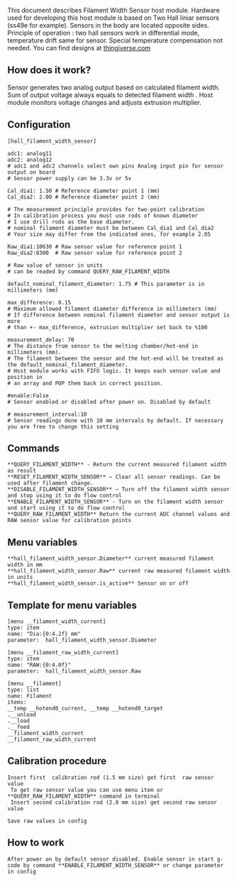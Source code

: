 This document describes Filament Width Sensor host module. Hardware used for developing this host module is based on Two Hall liniar sensors (ss49e for example). Sensors in the body are located opposite sides.  Principle of operation : two hall sensors work in differential mode, temperature drift same for sensor. Special temperature compensation not needed. You can find designs at [thingiverse.com](https://www.thingiverse.com/thing:4138933)
## How does it work?
Sensor generates two analog output based on calculated filament width. Sum of output voltage always equals to detected filament width . Host module monitors voltage changes and adjusts extrusion multiplier.

## Configuration

    [hall_filament_width_sensor]
      
    adc1: analog11 
    adc2: analog12 
    # adc1 and adc2 channels select own pins Analog input pin for sensor output on board
    # Sensor power supply can be 3.3v or 5v

    Cal_dia1: 1.50 # Reference diameter point 1 (mm)
    Cal_dia2: 2.00 # Reference diameter point 2 (mm)
    
    # The measurement principle provides for two-point calibration
    # In calibration process you must use rods of known diameter 
    # I use drill rods as the base diameter.
    # nominal filament diameter must be between Cal_dia1 and Cal_dia2
    # Your size may differ from the indicated ones, for example 2.05

    Raw_dia1:10630 # Raw sensor value for reference point 1
    Raw_dia2:8300  # Raw sensor value for reference point 2 

    # Raw value of sensor in units
    # can be readed by command QUERY_RAW_FILAMENT_WIDTH

    default_nominal_filament_diameter: 1.75 # This parameter is in millimeters (mm)

    max_difference: 0.15     
    # Maximum allowed filament diameter difference in millimeters (mm)
    # If difference between nominal filament diameter and sensor output is more
    # than +- max_difference, extrusion multiplier set back to %100 

    measurement_delay: 70 
    # The distance from sensor to the melting chamber/hot-end in millimeters (mm).
    # The filament between the sensor and the hot-end will be treated as the default_nominal_filament_diameter.
    # Host module works with FIFO logic. It keeps each sensor value and position in
    # an array and POP them back in correct position.
    
    #enable:False
    # Sensor enabled or disabled after power on. Disabled by default
    
    # measurement_interval:10 
    # Sensor readings done with 10 mm intervals by default. If necessary you are free to change this setting   


 ## Commands
    **QUERY_FILAMENT_WIDTH** - Return the current measured filament width as result
    **RESET_FILAMENT_WIDTH_SENSOR** – Clear all sensor readings. Can be used after filament change.
    **DISABLE_FILAMENT_WIDTH_SENSOR** – Turn off the filament width sensor and stop using it to do flow control
    **ENABLE_FILAMENT_WIDTH_SENSOR** - Turn on the filament width sensor and start using it to do flow control
    **QUERY_RAW_FILAMENT_WIDTH** Return the current ADC channel values and RAW sensor value for calibration points

## Menu variables
    **hall_filament_width_sensor.Diameter** current measured filament width in mm
    **hall_filament_width_sensor.Raw** current raw measured filament width in units
    **hall_filament_width_sensor.is_active** Sensor on or off

## Template for menu variables
    [menu __filament_width_current]
    type: item
    name: "Dia:{0:4.2f} mm"
    parameter:  hall_filament_width_sensor.Diameter
    
    [menu __filament_raw_width_current]
    type: item
    name: "RAW:{0:4.0f}"
    parameter:  hall_filament_width_sensor.Raw
    
    [menu __filament]
    type: list
    name: Filament
    items:
    __temp __hotend0_current, __temp __hotend0_target
    .__unload
    .__load
    .__feed
    __filament_width_current
    __filament_raw_width_current

 ## Calibration procedure
    Insert first  calibration rod (1.5 mm size) get first  raw sensor value 
     To get raw sensor value you can use menu item or  **QUERY_RAW_FILAMENT_WIDTH** command in terminal
     Insert second calibration rod (2.0 mm size) get second raw sensor value
 
    Save raw values in config
  
 ## How to work
    After power on by default sensor disabled. Enable sensor in start g-code by command **ENABLE_FILAMENT_WIDTH_SENSOR** or change parameter in config
